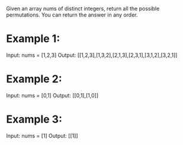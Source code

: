 Given an array nums of distinct integers, return all the possible permutations. You can return the answer in any order.

 

# Example 1:

Input: nums = [1,2,3]
Output: [[1,2,3],[1,3,2],[2,1,3],[2,3,1],[3,1,2],[3,2,1]]
# Example 2:

Input: nums = [0,1]
Output: [[0,1],[1,0]]
# Example 3:

Input: nums = [1]
Output: [[1]]
